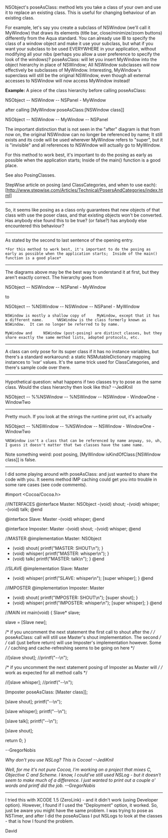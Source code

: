 

NSObject's poseAsClass: method lets you take a class of your own and use it to replace an existing class.  This is useful for changing behaviour of an existing class.

For example, let's say you create a subclass of NSWindow (we'll call it MyWindow) that draws its elements (title bar, close/minimize/zoom buttons) differently from the Aqua standard.  You can already use IB to specify the class of a window object and make it use your subclass, but what if you want your subclass to be used EVERYWHERE in your application, without modifying all your nibs (perhaps you allow a user preference to specify the look of the windows)?  poseAsClass: will let you insert MyWindow into the object hierarchy in place of NSWindow;  All NSWindow subclasses will now effectively be subclasses of MyWindow.  Interesting, MyWindow's superclass will still be the original NSWindow, even though all external accesses to NSWindow will now access MyWindow instead!

**Example:**
A piece of the class hierarchy before calling poseAsClass:

    
 NSObject -- NSWindow -- NSPanel
                      \- MyWindow


after calling [MyWindow poseAsClass:[NSWindow class]]

    
 NSObject -- NSWindow -- MyWindow -- NSPanel


The important distinction that is not seen in the "after" diagram is that from now on, the original NSWindow can no longer be referenced by name;  It still exists and its code will be used wherever MyWindow refers to "super", but it is "invisible" and all references to NSWindow will actually go to MyWindow.

For this method to work best, it's important to do the posing as early as possible when the application starts;  Inside of the main() function is a good place.

See also PosingClasses.

StepWise article on posing (and ClassCategories, and when to use each): [http://www.stepwise.com/Articles/Technical/PosersAndCategories/index.html]

----

So, it seems like posing as a class only guarantees that new objects of that class with use the poser class, and that existing objects won't be converted.  Has anybody else found this to be true? (or false?) has anybody else encountered this behaviour?

----

As stated by the second to last sentence of the opening entry.

	*For this method to work best, it's important to do the posing as early as possible when the application starts;  Inside of the main() function is a good place*

----

The diagrams above may be the best way to understand it at first, but they aren't exactly correct.  The hierarchy goes from 

    
 NSObject -- NSWindow -- NSPanel
                      \- MyWindow


to

    
 NSObject -- %NSWindow -- NSWindow -- NSPanel
                       \- MyWindow


    NSWindow is mostly a shallow copy of     MyWindow, except that it has a different name.      %NSWindow is the class formerly known as     NSWindow.  It can no longer be referred to by name.

    MyWindow and     NSWindow (post-posing) are distinct classes, but they share exactly the same method lists, adopted protocols, etc. 



----

A class can only pose for its super class if it has no instance variables, but there's a standard workaround: a static NSMutableDictionary mapping instances to 'ivar' values.  It's the same trick used for ClassCategories, and there's sample code over there.

----

Hypothetical question: what happens if two classes try to pose as the same class. Would the class hierarchy then look like this? --JediKnil
    
 NSObject -- %%NSWindow -- %NSWindow -- NSWindow
                        \- WindowOne \-WindowTwo


----

Pretty much.  If you look at the strings the runtime print out, it's actually
    
 NSObject -- %NSWindow -- %NSWindow -- NSWindow
                       \- WindowOne \-WindowTwo


    %NSWindow isn't a class that can be referenced by name anyway, so, uh, I guess it doesn't matter that two classes have the same name.

Note something weird:  post posing,     [MyWindow isKindOfClass:[NSWindow class]] is false.

----

I did some playing around with poseAsClass: and just wanted to share the code with you. It seems method IMP caching could get you into trouble in some rare cases (see code comments). 
    
 #import <Cocoa/Cocoa.h>
 
 //INTERFACES
 @interface Master: NSObject
 -(void) shout;
 -(void) whisper;
 -(void) talk;
 @end
 
 @interface Slave: Master
 -(void) whisper;
 @end
 
 @interface Imposter: Master
 -(void) shout;
 -(void) whisper;
 @end
 
 
 //MASTER
 @implementation Master: NSObject
 - (void) shout{
   printf("MASTER: SHOUT\n");
 }
 - (void) whisper{
   printf("MASTER: whisper\n");
 }
 - (void) talk{
   printf("MASTER: talk\n");
 }
 @end
 
 //SLAVE
 @implementation Slave: Master
 - (void) whisper{
   printf("SLAVE: whisper\n");
   [super whisper];
 }
 @end
 
 //IMPOSTER
 @implementation Imposter: Master
 - (void) shout{
   printf("IMPOSTER: SHOUT\n");
   [super shout];
 }
 - (void) whisper{
   printf("IMPOSTER: whisper\n");
   [super whisper];
 }
 @end
 
 
 //MAIN
 int main(void) {
   Slave* slave;
   
   slave = [Slave new];
   
   /* if you uncomment the next statement the first call to shout after the       */
   /* poseAsClass: call will still use Master's shout implementation. The second  */
   /* call (just before return) will use Imposter's implementation however. Some  */
   /* caching and cache-refreshing seems to be going on here                      */
     
   //[slave shout];
   //printf("--\n");
   
   
   /* if you uncomment the next statement posing of Imposter as Master will       */
   /* work as expected for all method calls                                       */
       
   //[slave whisper];
   //printf("--\n");
   
   [Imposter poseAsClass: [Master class]];
   
   
   [slave shout];
   printf("--\n");
   
   [slave whisper];
   printf("--\n");
   
   [slave talk];
   printf("--\n");
   
   [slave shout];
   
   return 0;
 }

--GregorNobis

*Why don't you use NSLog? This is Cocoa! --JediKnil*

*Well, for me it's not pure Cocoa, I'm working on a project that mixes C, Objective C and Scheme. I know, I could've still used NSLog - but it doesn't seem to make much of a difference. I just wanted to print out a couple o' words and printf did the job. --GregorNobis*

----

I tried this with XCODE 1.5 (ZeroLink) - and it didn't work (using Developer option). However, I found if I used the "Deployment" option, it worked. So, just be aware you might have the same problem. I was trying to pose as NSTimer, and after I did the poseAsClass I put NSLogs to look at the classes - that is how I found the problem.

David
